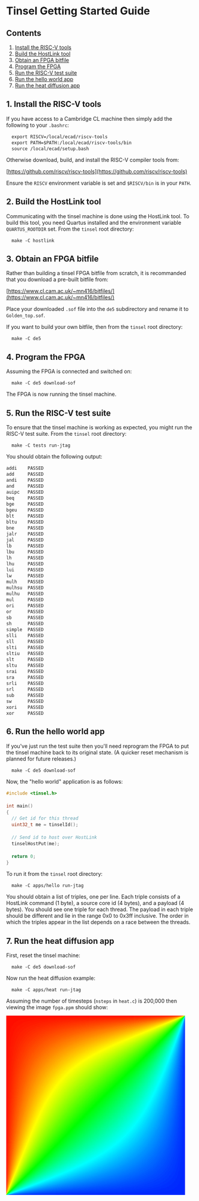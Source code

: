 # Tinsel Getting Started Guide

## Contents

1. [Install the RISC-V tools](#1-install-the-risc-v-tools)
2. [Build the HostLink tool](#2-build-the-hostlink-tool)
3. [Obtain an FPGA bitfile](#3-obtain-an-fpga-bitfile)
4. [Program the FPGA](#4-program-the-fpga)
5. [Run the RISC-V test suite](#5-run-the-risc-v-test-suite)
6. [Run the hello world app](#6-run-the-hello-world-app)
7. [Run the heat diffusion app](#7-run-the-heat-diffusion-app)

## 1. Install the RISC-V tools

If you have access to a Cambridge CL machine then simply add the
following to your `.bashrc`:

```
  export RISCV=/local/ecad/riscv-tools
  export PATH=$PATH:/local/ecad/riscv-tools/bin
  source /local/ecad/setup.bash
```

Otherwise download, build, and install the RISC-V compiler tools from:

  [https://github.com/riscv/riscv-tools](https://github.com/riscv/riscv-tools)

Ensure the `RISCV` environment variable is set and `$RISCV/bin` is in
your `PATH`.

## 2. Build the HostLink tool

Communicating with the tinsel machine is done using the HostLink tool.
To build this tool, you need Quartus installed and the environment
variable `QUARTUS_ROOTDIR` set.  From the `tinsel` root directory:

```
  make -C hostlink
```

## 3. Obtain an FPGA bitfile

Rather than building a tinsel FPGA bitfile from scratch, it is
recommanded that you download a pre-built bitfile from:

  [https://www.cl.cam.ac.uk/~mn416/bitfiles/](https://www.cl.cam.ac.uk/~mn416/bitfiles/)

Place your downloaded `.sof` file into the `de5` subdirectory and
rename it to `Golden_top.sof`.

If you want to build your own bitfile, then from the `tinsel` root
directory:

```
  make -C de5
```

## 4. Program the FPGA

Assuming the FPGA is connected and switched on:

```
  make -C de5 download-sof
```

The FPGA is now running the tinsel machine.

## 5. Run the RISC-V test suite

To ensure that the tinsel machine is working as expected, you might
run the RISC-V test suite.  From the `tinsel` root directory:

```
  make -C tests run-jtag
```

You should obtain the following output:

```
addi    PASSED
add     PASSED
andi    PASSED
and     PASSED
auipc   PASSED
beq     PASSED
bge     PASSED
bgeu    PASSED
blt     PASSED
bltu    PASSED
bne     PASSED
jalr    PASSED
jal     PASSED
lb      PASSED
lbu     PASSED
lh      PASSED
lhu     PASSED
lui     PASSED
lw      PASSED
mulh    PASSED
mulhsu  PASSED
mulhu   PASSED
mul     PASSED
ori     PASSED
or      PASSED
sb      PASSED
sh      PASSED
simple  PASSED
slli    PASSED
sll     PASSED
slti    PASSED
sltiu   PASSED
slt     PASSED
sltu    PASSED
srai    PASSED
sra     PASSED
srli    PASSED
srl     PASSED
sub     PASSED
sw      PASSED
xori    PASSED
xor     PASSED
```

## 6. Run the hello world app

If you've just run the test suite then you'll need reprogram the FPGA
to put the tinsel machine back to its original state.  (A quicker reset
mechanism is planned for future releases.)

```
  make -C de5 download-sof
```

Now, the "hello world" application is as follows:

```c
#include <tinsel.h>

int main()
{
  // Get id for this thread
  uint32_t me = tinselId();

  // Send id to host over HostLink
  tinselHostPut(me);

  return 0;
}
```

To run it from the `tinsel` root directory:

```
  make -C apps/hello run-jtag
```

You should obtain a list of triples, one per line.  Each triple
consists of a HostLink command (1 byte), a source core id (4 bytes),
and a payload (4 bytes).  You should see one triple for each thread.
The payload in each triple should be different and lie in the range
0x0 to 0x3ff inclusive.  The order in which the triples appear in the
list depends on a race between the threads.


## 7. Run the heat diffusion app

First, reset the tinsel machine:

```
  make -C de5 download-sof
```

Now run the heat diffusion example:

```
  make -C apps/heat run-jtag
```

Assuming the number of timesteps (`nsteps` in `heat.c`) is 200,000
then viewing the image `fpga.ppm` should show:

![Output of heat diffusion application](heat.jpg)
